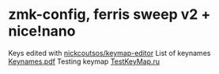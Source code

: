 # zmk-config, ferris sweep v2 + nice!nano
Keys edited with [nickcoutsos/keymap-editor](https://nickcoutsos.github.io/keymap-editor/)
List of keynames [Keynames.pdf](https://jobs.mo.gov/sites/jobs/files/computer-keyboard-explanations.pdf)
Testing keymap [TestKeyMap.ru](https://en.key-test.ru/)
